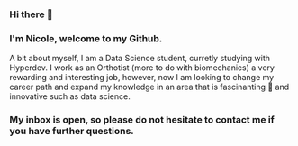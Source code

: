 ### Hi there 👋

### I'm Nicole, welcome to my Github. 
A bit about myself, I am a Data Science student, curretly studying with Hyperdev.
I work as an Orthotist (more to do with biomechanics) a very rewarding and interesting job, 
however, now 
I am looking to change my career path and expand my knowledge in an area that is fascinanting 🔭 and innovative 
such as data science. 
### My inbox is open, so please do not hesitate to contact me if you have further questions.

<!--
**juniornic/juniornic** is a ✨ _special_ ✨ repository because its `README.md` (this file) appears on your GitHub profile.

Here are some ideas to get you started:

- 🔭 I’m currently working on ...
- 🌱 I’m currently learning ...
- 👯 I’m looking to collaborate on ...
- 🤔 I’m looking for help with ...
- 💬 Ask me about ...
- 📫 How to reach me: ...
- 😄 Pronouns: ...
- ⚡ Fun fact: ...
-->
